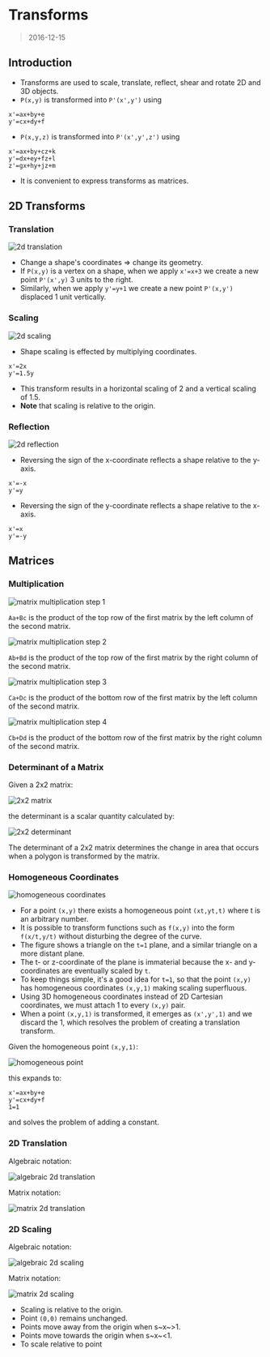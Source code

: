 # Transforms
> 2016-12-15

## Introduction
- Transforms are used to scale, translate, reflect, shear and rotate 2D and 3D
  objects.
- `P(x,y)` is transformed into `P'(x',y')` using
```
x'=ax+by+e
y'=cx+dy+f
```
- `P(x,y,z)` is transformed into `P'(x',y',z')` using
```
x'=ax+by+cz+k
y'=dx+ey+fz+l
z'=gx+hy+jz+m
```
- It is convenient to express transforms as matrices.

## 2D Transforms

### Translation

![2d translation](images/2d-translation.jpg)

- Change a shape's coordinates => change its geometry.
- If `P(x,y)` is a vertex on a shape, when we apply `x'=x+3` we create a new
  point `P'(x',y)` 3 units to the right.
- Similarly, when we apply `y'=y+1` we create a new point `P'(x,y')` displaced
  1 unit vertically.

### Scaling

![2d scaling](images/2d-scaling.jpg)

- Shape scaling is effected by multiplying coordinates.
```
x'=2x
y'=1.5y
```
- This transform results in a horizontal scaling of 2 and a vertical scaling of
  1.5.
- **Note** that scaling is relative to the origin.

### Reflection

![2d reflection](images/2d-reflection.jpg)

- Reversing the sign of the x-coordinate reflects a shape relative to the
  y-axis.
```
x'=-x
y'=y
```
- Reversing the sign of the y-coordinate reflects a shape relative to the
  x-axis.
```
x'=x
y'=-y
```

## Matrices

### Multiplication

![matrix multiplication step 1](images/matrix-multiplication-step-1.jpg)

`Aa+Bc` is the product of the top row of the first matrix by the left column of
the second matrix.

![matrix multiplication step 2](images/matrix-multiplication-step-2.jpg)

`Ab+Bd` is the product of the top row of the first matrix by the right column of
the second matrix.

![matrix multiplication step 3](images/matrix-multiplication-step-3.jpg)

`Ca+Dc` is the product of the bottom row of the first matrix by the left column
of the second matrix.

![matrix multiplication step 4](images/matrix-multiplication-step-4.jpg)

`Cb+Dd` is the product of the bottom row of the first matrix by the right column
of the second matrix.

### Determinant of a Matrix
Given a 2x2 matrix:

![2x2 matrix](images/2x2-matrix.jpg)

the determinant is a scalar quantity calculated by:

![2x2 determinant](images/2x2-determinant.jpg)

The determinant of a 2x2 matrix determines the change in area that occurs when
a polygon is transformed by the matrix.

### Homogeneous Coordinates

![homogeneous coordinates](images/homogeneous-coordinates.jpg)

- For a point `(x,y)` there exists a homogeneous point `(xt,yt,t)` where t is an
  arbitrary number.
- It is possible to transform functions such as `f(x,y)` into the form
  `f(x/t,y/t)` without disturbing the degree of the curve.
- The figure shows a triangle on the `t=1` plane, and a similar triangle on
  a more distant plane.
- The t- or z-coordinate of the plane is immaterial because the x- and
  y-coordinates are eventually scaled by `t`.
- To keep things simple, it's a good idea for `t=1`, so that the point `(x,y)`
  has homogeneous coordinates `(x,y,1)` making scaling superfluous.
- Using 3D homogeneous coordinates instead of 2D Cartesian coordinates, we must
  attach 1 to every `(x,y)` pair.
- When a point `(x,y,1)` is transformed, it emerges as `(x',y',1)` and we
  discard the 1, which resolves the problem of creating a translation transform.

Given the homogeneous point `(x,y,1)`:

![homogeneous point](images/homogeneous-point.jpg)

this expands to:
```
x'=ax+by+e
y'=cx+dy+f
1=1
```
and solves the problem of adding a constant.

### 2D Translation
Algebraic notation:

![algebraic 2d translation](images/algebraic-2d-translation.jpg)

Matrix notation:

![matrix 2d translation](images/matrix-2d-translation.jpg)

### 2D Scaling
Algebraic notation:

![algebraic 2d scaling](images/algebraic-2d-scaling.jpg)

Matrix notation:

![matrix 2d scaling](images/matrix-2d-scaling.jpg)

- Scaling is relative to the origin.
- Point `(0,0)` remains unchanged.
- Points move away from the origin when s~x~>1.
- Points move towards the origin when s~x~<1.
- To scale relative to point 
